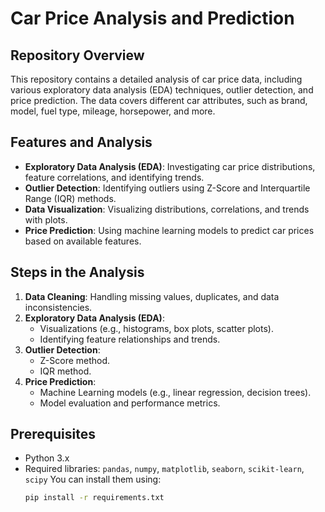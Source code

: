 # Car Price Analysis and Prediction

## Repository Overview
This repository contains a detailed analysis of car price data, including various exploratory data analysis (EDA) techniques, outlier detection, and price prediction. The data covers different car attributes, such as brand, model, fuel type, mileage, horsepower, and more.

## Features and Analysis
- **Exploratory Data Analysis (EDA)**: Investigating car price distributions, feature correlations, and identifying trends.
- **Outlier Detection**: Identifying outliers using Z-Score and Interquartile Range (IQR) methods.
- **Data Visualization**: Visualizing distributions, correlations, and trends with plots.
- **Price Prediction**: Using machine learning models to predict car prices based on available features.

## Steps in the Analysis
1. **Data Cleaning**: Handling missing values, duplicates, and data inconsistencies.
2. **Exploratory Data Analysis (EDA)**: 
   - Visualizations (e.g., histograms, box plots, scatter plots).
   - Identifying feature relationships and trends.
3. **Outlier Detection**: 
   - Z-Score method.
   - IQR method.
4. **Price Prediction**: 
   - Machine Learning models (e.g., linear regression, decision trees).
   - Model evaluation and performance metrics.

## Prerequisites
- Python 3.x
- Required libraries: `pandas`, `numpy`, `matplotlib`, `seaborn`, `scikit-learn`, `scipy`
  You can install them using:
  ```bash
  pip install -r requirements.txt
